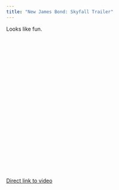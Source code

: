 ```yaml
---
title: "New James Bond: Skyfall Trailer"
---
```

<p>Looks like fun.</p>
<p><object width="640" height="360"><param name="movie" value="https://www.youtube.com/v/vgr2syY_OU4&hl=en_US&feature=player_embedded&version=3"></param><param name="allowFullScreen" value="true"></param><param name="allowScriptAccess" value="always"></param><embed src="https://www.youtube.com/v/vgr2syY_OU4&hl=en_US&feature=player_embedded&version=3" type="application/x-shockwave-flash" allowfullscreen="true" allowScriptAccess="always" width="640" height="360"></embed></object></p>
<p><a href="https://www.youtube.com/watch?v=vgr2syY_OU4&amp;feature=player_embedded">Direct link to video</a></p>
